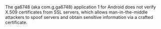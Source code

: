 The ga6748 (aka com.g.ga6748) application 1 for Android does not verify X.509 certificates from SSL servers, which allows man-in-the-middle attackers to spoof servers and obtain sensitive information via a crafted certificate.